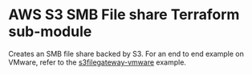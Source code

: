 # AWS S3 SMB File share Terraform sub-module

Creates an SMB file share backed by S3. For an end to end example on VMware, refer to the [s3filegateway-vmware](../../examples/s3filegateway-vmware/) example.